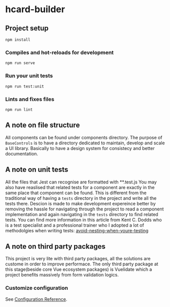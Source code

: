 # hcard-builder

## Project setup
```
npm install
```

### Compiles and hot-reloads for development
```
npm run serve
```

### Run your unit tests
```
npm run test:unit
```

### Lints and fixes files
```
npm run lint
```

## A note on file structure
All components can be found under components directory. The purpose of `BaseControls` is to have a directory dedicated to maintain, develop and scale a UI library. Basically to have a design system for consistecy and better documentation.

## A note on unit tests
All the files that Jest can recognise are formatted with **.test.js
You may also have reaslised that related tests for a component are exactly in the same place that
component can be found. This is different from the traditional way of having a `tests` directory in the project and write all the tests there. Descion is made to make development expereince better by removing the hassle for navigating through the project to read a component implementation and again navigating in the `tests` directory to find related tests. You can find more information in this article from Kent C. Dodds who is a test specialist and a professional trainer who I adopted a lot of methodolgies when writing tests: [avoid-nesting-when-youre-testing](https://kentcdodds.com/blog/avoid-nesting-when-youre-testing)

## A note on third party packages
This project is very lite with third party packages, all the solutions are custome in order to improve performace. The only third party package at this stage(beside core Vue ecosystem packages) is Vuelidate which a project benefits massively from form validation logics.


### Customize configuration
See [Configuration Reference](https://cli.vuejs.org/config/).
